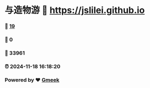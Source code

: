 # 与造物游 :link: https://jslilei.github.io 
### :page_facing_up: [19](https://jslilei.github.io/tag.html) 
### :speech_balloon: 0 
### :hibiscus: 33961 
### :alarm_clock: 2024-11-18 16:18:20 
### Powered by :heart: [Gmeek](https://github.com/Meekdai/Gmeek)
